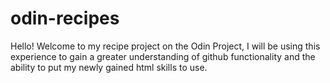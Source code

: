 # odin-recipes
Hello! Welcome to my recipe project on the Odin Project,
I will be using this experience to gain a greater understanding of github functionality and
the ability to put my newly gained html skills to use.

